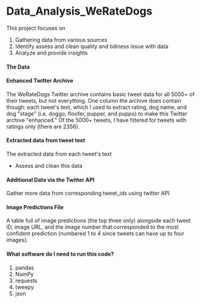 # Data_Analysis_WeRateDogs

This project focuses on 

1. Gathering data from various sources 
2. Identify assess and clean quality and tidiness issue with data 
3. Analyze and provide insights 


#### The Data
#### Enhanced Twitter Archive

The WeRateDogs Twitter archive contains basic tweet data for all 5000+ of their tweets, but not everything. One column the archive does contain though: each tweet's text, which I used to extract rating, dog name, and dog "stage" (i.e. doggo, floofer, pupper, and puppo) to make this Twitter archive "enhanced." Of the 5000+ tweets, I have filtered for tweets with ratings only (there are 2356).

#### Extracted data from tweet text
The extracted data from each tweet's text

- Assess and clean this data 

#### Additional Data via the Twitter API

Gather more data from corresponding tweet_ids using twitter API

#### Image Predictions File

A table full of image predictions (the top three only) alongside each tweet ID, image URL, and the image number that corresponded to the most confident prediction (numbered 1 to 4 since tweets can have up to four images).


#### What software do I need to run this code? 

1. pandas
2. NumPy
3. requests
4. tweepy
5. json
